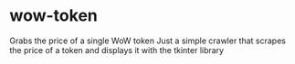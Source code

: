 # wow-token
Grabs the price of a single WoW token
Just a simple crawler that scrapes the price of a token and displays it with the tkinter library
